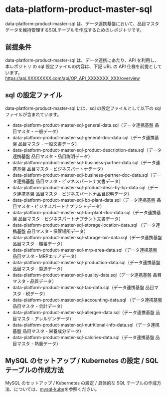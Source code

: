 # data-platform-product-master-sql
data-platform-product-master-sql は、データ連携基盤において、品目マスタデータを維持管理するSQLテーブルを作成するためのレポジトリです。

## 前提条件
data-platform-product-master-sql は、データ連携にあたり、API を利用し、本レポジトリ の sql 設定ファイルの内容は、下記 URL の API 仕様を前提としています。  
https://api.XXXXXXXX.com/api/OP_API_XXXXXXX_XXX/overview  

## sql の設定ファイル
data-platform-product-master-sql には、sql の設定ファイルとして以下の sql ファイルが含まれています。

* data-platform-product-master-sql-general-data.sql（データ連携基盤 品目マスタ - 一般データ）
* data-platform-product-master-sql-general-doc-data.sql（データ連携基盤 品目マスタ - 一般文書データ）
* data-platform-product-master-sql-product-description-data.sql（データ連携基盤 品目マスタ - 品目説明データ）
* data-platform-product-master-sql-business-partner-data.sql（データ連携基盤 品目マスタ - ビジネスパートナデータ）
* data-platform-product-master-sql-business-partner-doc-data.sql（データ連携基盤 品目マスタ - ビジネスパートナ文書データ）
* data-platform-product-master-sql-product-desc-by-bp-data.sql（データ連携基盤 品目マスタ - ビジネスパートナ品目説明データ）
* data-platform-product-master-sql-bp-plant-data.sql（データ連携基盤 品目マスタ - ビジネスパートナプラントデータ）
* data-platform-product-master-sql-bp-plant-doc-data.sql（データ連携基盤 品目マスタ - ビジネスパートナプラント文書データ）
* data-platform-product-master-sql-storage-location-data.sql （データ連携基盤 品目マスタ - 保管場所データ）
* data-platform-product-master-sql-storage-bin-data.sql（データ連携基盤 品目マスタ - 棚番データ）
* data-platform-product-master-sql-mrp-area-data.sql（データ連携基盤 品目マスタ - MRPエリアデータ）
* data-platform-product-master-sql-production-data.sql（データ連携基盤 品目マスタ - 製造データ）
* data-platform-product-master-sql-quality-data.sql（データ連携基盤 品目マスタ - 品質データ）
* data-platform-product-master-sql-tax-data.sql（データ連携基盤 品目マスタ - 税データ）
* data-platform-product-master-sql-accounting-data.sql （データ連携基盤 品目マスタ - 会計データ）
* data-platform-product-master-sql-allergen-data.sql（データ連携基盤 品目マスタ - アレルゲンデータ）
* data-platform-product-master-sql-nutritional-info-data.sql（データ連携基盤 品目マスタ - 栄養成分データ）
* data-platform-product-master-sql-calories-data.sql（データ連携基盤 品目マスタ - 熱量データ）

## MySQL のセットアップ / Kubernetes の設定 / SQL テーブルの作成方法
MySQL のセットアップ / Kubernetes の設定 / 具体的な SQL テーブルの作成方法、については、[mysql-kube](https://github.com/latonaio/mysql-kube)を参照ください。
